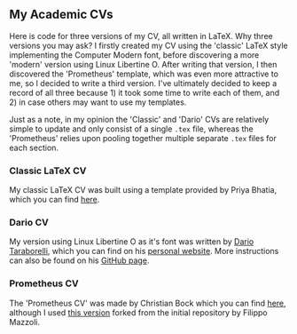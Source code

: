 ## My Academic CVs

Here is code for three versions of my CV, all written in LaTeX. Why three versions you may ask? I firstly created my CV using the 'classic' LaTeX style implementing the Computer Modern font, before discovering a more 'modern' version using Linux Libertine O. After writing that version, I then discovered the 'Prometheus' template, which was even more attractive to me, so I decided to write a third version. I've ultimately decided to keep a record of all three because 1) it took some time to write each of them, and 2) in case others may want to use my templates. 

Just as a note, in my opinion the 'Classic' and 'Dario' CVs are relatively simple to update and only consist of a single `.tex` file, whereas the 'Prometheus' relies upon pooling together multiple separate `.tex` files for each section.

### Classic LaTeX CV

My classic LaTeX CV was built using a template provided by Priya Bhatia, which you can find [here](https://drive.google.com/drive/folders/1eutEE9IBsZSFh8FZzas6pt4ahsxH8GB0).

### Dario CV

My version using Linux Libertine O as it's font was written by [Dario Taraborelli](https://github.com/dartar), which you can find on his [personal website](https://nitens.org/w/cvtex/). More instructions can also be found on his [GitHub page](https://github.com/dartar/cvtex).

### Prometheus CV

The 'Prometheus CV' was made by Christian Bock which you can find [here](https://github.com/chrisby/prometheusCV), although I used [this version](https://github.com/filippomazzoli/academic-CV) forked from the initial repository by Filippo Mazzoli.
